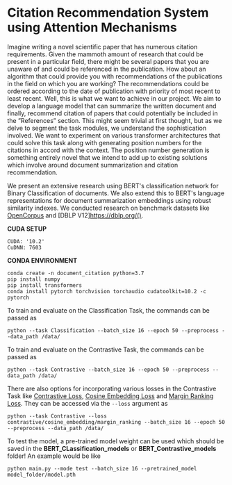 # Citation Recommendation System using Attention Mechanisms

Imagine writing a novel scientific paper that has numerous citation requirements. Given the mammoth amount of research that could be present in a particular field, there might be several papers that you are unaware of and could be referenced in the publication. How about an algorithm that could provide you with recommendations of the publications in the field on which you are working? The recommendations could be ordered according to the date of publication with priority of most recent to least recent. Well, this is what we want to achieve in our project. We aim to develop a language model that can summarize the written document and finally, recommend citation of papers that could potentially be included in the ”References” section. This might seem trivial at first thought, but as we delve to segment the task modules, we understand the sophistication involved. We want to experiment on various transformer architectures that could solve this task along with generating position numbers for the citations in accord with the context. The position number generation is something entirely novel that we intend to add up to existing solutions which involve around document summarization and citation recommendation.

We present an extensive research using BERT's classification network for Binary Classification of documents. We also extend this to BERT's language representations for document summarization embeddings using robust similarity indexes. We conducted research on benchmark datasets like [OpenCorpus](http://opus.nlpl.eu/) and [DBLP V12]https://dblp.org/(). 

**CUDA SETUP**
```
CUDA: '10.2'    
CuDNN: 7603 
```

**CONDA ENVIRONMENT**
```
conda create -n document_citation python=3.7
pip install numpy
pip install transformers
conda install pytorch torchvision torchaudio cudatoolkit=10.2 -c pytorch
```

To train and evaluate on the Classification Task, the commands can be passed as 

```
python --task Classification --batch_size 16 --epoch 50 --preprocess --data_path /data/

```

To train and evaluate on the Contrastive Task, the commands can be passed as 

```
python --task Contrastive --batch_size 16 --epoch 50 --preprocess --data_path /data/

```

There are also options for incorporating various losses in the Contrastive Task like [Contrastive Loss](https://towardsdatascience.com/contrastive-loss-explaned-159f2d4a87ec), [Cosine Embedding Loss](https://pytorch.org/docs/stable/generated/torch.nn.CosineEmbeddingLoss.html) and [Margin Ranking Loss](https://pytorch.org/docs/stable/generated/torch.nn.MarginRankingLoss.html). They can be accessed via the ```--loss``` argument as

```
python --task Contrastive --loss contrastive/cosine_embedding/margin_ranking --batch_size 16 --epoch 50 --preprocess --data_path /data/

```
To test the model, a pre-trained model weight can be used which should be saved in the **BERT_CLassification_models** or **BERT_Contrastive_models** folder! An example would be like 

```
python main.py --mode test --batch_size 16 --pretrained_model model_folder/model.pth 

```




